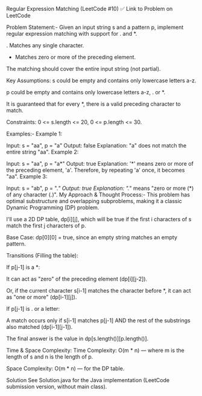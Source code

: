 Regular Expression Matching (LeetCode #10) ✅
Link to Problem on LeetCode

Problem Statement:-
Given an input string s and a pattern p, implement regular expression matching with support for . and *.

. Matches any single character.

* Matches zero or more of the preceding element.

The matching should cover the entire input string (not partial).

Key Assumptions:
s could be empty and contains only lowercase letters a-z.

p could be empty and contains only lowercase letters a-z, . or *.

It is guaranteed that for every *, there is a valid preceding character to match.

Constraints: 0 <= s.length <= 20, 0 <= p.length <= 30.

Examples:-
Example 1:

Input: s = "aa", p = "a"
Output: false
Explanation: "a" does not match the entire string "aa".
Example 2:

Input: s = "aa", p = "a*"
Output: true
Explanation: '*' means zero or more of the preceding element, 'a'. Therefore, by repeating 'a' once, it becomes "aa".
Example 3:

Input: s = "ab", p = ".*"
Output: true
Explanation: ".*" means "zero or more (*) of any character (.)".
My Approach & Thought Process:-
This problem has optimal substructure and overlapping subproblems, making it a classic Dynamic Programming (DP) problem.

I'll use a 2D DP table, dp[i][j], which will be true if the first i characters of s match the first j characters of p.

Base Case: dp[0][0] = true, since an empty string matches an empty pattern.

Transitions (Filling the table):

If p[j-1] is a *:

It can act as "zero" of the preceding element (dp[i][j-2]).

Or, if the current character s[i-1] matches the character before *, it can act as "one or more" (dp[i-1][j]).

If p[j-1] is . or a letter:

A match occurs only if s[i-1] matches p[j-1] AND the rest of the substrings also matched (dp[i-1][j-1]).

The final answer is the value in dp[s.length()][p.length()].

Time & Space Complexity:
Time Complexity: O(m * n) — where m is the length of s and n is the length of p.

Space Complexity: O(m * n) — for the DP table.

Solution
See Solution.java for the Java implementation (LeetCode submission version, without main class).







